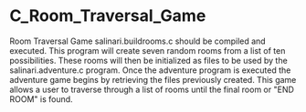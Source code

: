 # C_Room_Traversal_Game
Room Traversal Game
salinari.buildrooms.c should be compiled and executed. This program will create seven random rooms from a list of ten possibilities. These rooms will then be initialized as files to be used by the salinari.adventure.c program. Once the adventure program is executed the adventure game begins by retrieving the files previously created. This game allows a user to traverse through a list of rooms until the final room or "END ROOM" is found. 
